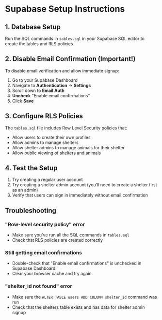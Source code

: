 # Supabase Setup Instructions

## 1. Database Setup
Run the SQL commands in `tables.sql` in your Supabase SQL editor to create the tables and RLS policies.

## 2. Disable Email Confirmation (Important!)
To disable email verification and allow immediate signup:

1. Go to your Supabase Dashboard
2. Navigate to **Authentication** → **Settings**
3. Scroll down to **Email Auth**
4. **Uncheck** "Enable email confirmations"
5. Click **Save**

## 3. Configure RLS Policies
The `tables.sql` file includes Row Level Security policies that:
- Allow users to create their own profiles
- Allow admins to manage shelters
- Allow shelter admins to manage animals for their shelter
- Allow public viewing of shelters and animals

## 4. Test the Setup
1. Try creating a regular user account
2. Try creating a shelter admin account (you'll need to create a shelter first as an admin)
3. Verify that users can sign in immediately without email confirmation

## Troubleshooting

### "Row-level security policy" error
- Make sure you've run all the SQL commands in `tables.sql`
- Check that RLS policies are created correctly

### Still getting email confirmations
- Double-check that "Enable email confirmations" is unchecked in Supabase Dashboard
- Clear your browser cache and try again

### "shelter_id not found" error
- Make sure the `ALTER TABLE users ADD COLUMN shelter_id` command was run
- Check that the shelters table exists and has data for shelter admin signup